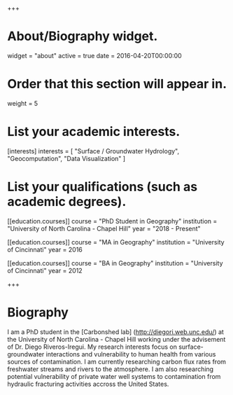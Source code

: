 +++
# About/Biography widget.
widget = "about"
active = true
date = 2016-04-20T00:00:00

# Order that this section will appear in.
weight = 5

# List your academic interests.
[interests]
  interests = [
    "Surface / Groundwater Hydrology",
    "Geocomputation",
    "Data Visualization"
  ]

# List your qualifications (such as academic degrees).
[[education.courses]]
  course = "PhD Student in Geography"
  institution = "University of North Carolina - Chapel Hill"
  year = "2018 - Present"

[[education.courses]]
  course = "MA in Geography"
  institution = "University of Cincinnati"
  year = 2016

[[education.courses]]
  course = "BA in Geography"
  institution = "University of Cincinnati"
  year = 2012
 
+++

# Biography

I am a PhD student in the [Carbonshed lab] (http://diegori.web.unc.edu/) at the University of North Carolina - Chapel Hill working
under the advisement of Dr. Diego Riveros-Iregui. My research interests focus on surface-groundwater interactions
and vulnerability to human health from various sources of contamination. I am currently researching carbon flux
rates from freshwater streams and rivers to the atmosphere. I am also researching potential vulnerability of private water well
systems to contamination from hydraulic fracturing activities accross the United States.
